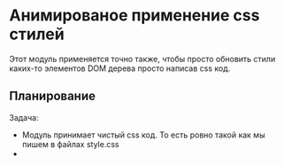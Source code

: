# Анимированое применение css стилей
Этот модуль применяется точно также, чтобы просто обновить стили каких-то элементов DOM дерева просто написав css код.
## Планирование
Задача:
- Модуль принимает чистый css код. То есть ровно такой как мы пишем в файлах style.css
- 
